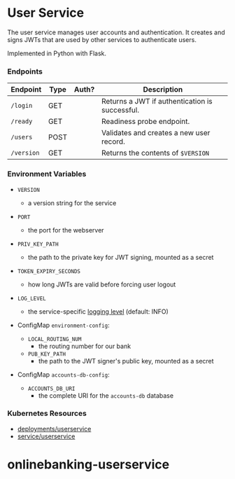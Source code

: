 # User Service

The user service manages user accounts and authentication. 
It creates and signs JWTs that are used by other services to authenticate users.

Implemented in Python with Flask.

### Endpoints

| Endpoint            | Type  | Auth? | Description                                                      |
| ------------------- | ----- | ----- | ---------------------------------------------------------------- |
| `/login`            | GET   |       |  Returns a JWT if authentication is successful.                  |
| `/ready`            | GET   |       |  Readiness probe endpoint.                                       |
| `/users`            | POST  |       |  Validates and creates a new user record.                        |
| `/version`          | GET   |       |  Returns the contents of `$VERSION`                              |

### Environment Variables

- `VERSION`
  - a version string for the service
- `PORT`
  - the port for the webserver
- `PRIV_KEY_PATH`
  - the path to the private key for JWT signing, mounted as a secret
- `TOKEN_EXPIRY_SECONDS`
  - how long JWTs are valid before forcing user logout
- `LOG_LEVEL`
  - the service-specific [logging level](https://docs.python.org/3/library/logging.html#levels) (default: INFO)

- ConfigMap `environment-config`:
  - `LOCAL_ROUTING_NUM`
    - the routing number for our bank
  - `PUB_KEY_PATH`
    - the path to the JWT signer's public key, mounted as a secret

- ConfigMap `accounts-db-config`:
  - `ACCOUNTS_DB_URI`
    - the complete URI for the `accounts-db` database

### Kubernetes Resources

- [deployments/userservice](/kubernetes-manifests/userservice.yaml)
- [service/userservice](/kubernetes-manifests/userservice.yaml)
# onlinebanking-userservice
